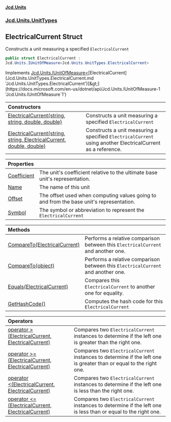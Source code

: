 #### [Jcd.Units](index.md 'index')
### [Jcd.Units.UnitTypes](Jcd.Units.UnitTypes.md 'Jcd.Units.UnitTypes')

## ElectricalCurrent Struct

Constructs a unit measuring a specified `ElectricalCurrent`

```csharp
public struct ElectricalCurrent :
Jcd.Units.IUnitOfMeasure<Jcd.Units.UnitTypes.ElectricalCurrent>
```

Implements [Jcd.Units.IUnitOfMeasure&lt;](https://docs.microsoft.com/en-us/dotnet/api/Jcd.Units.IUnitOfMeasure-1 'Jcd.Units.IUnitOfMeasure`1')[ElectricalCurrent](Jcd.Units.UnitTypes.ElectricalCurrent.md 'Jcd.Units.UnitTypes.ElectricalCurrent')[&gt;](https://docs.microsoft.com/en-us/dotnet/api/Jcd.Units.IUnitOfMeasure-1 'Jcd.Units.IUnitOfMeasure`1')

| Constructors | |
| :--- | :--- |
| [ElectricalCurrent(string, string, double, double)](Jcd.Units.UnitTypes.ElectricalCurrent.ElectricalCurrent(string,string,double,double).md 'Jcd.Units.UnitTypes.ElectricalCurrent.ElectricalCurrent(string, string, double, double)') | Constructs a unit measuring a specified `ElectricalCurrent` |
| [ElectricalCurrent(string, string, ElectricalCurrent, double, double)](Jcd.Units.UnitTypes.ElectricalCurrent.ElectricalCurrent(string,string,Jcd.Units.UnitTypes.ElectricalCurrent,double,double).md 'Jcd.Units.UnitTypes.ElectricalCurrent.ElectricalCurrent(string, string, Jcd.Units.UnitTypes.ElectricalCurrent, double, double)') | Constructs a unit measuring a specified `ElectricalCurrent` using another ElectricalCurrent as a reference. |

| Properties | |
| :--- | :--- |
| [Coefficient](Jcd.Units.UnitTypes.ElectricalCurrent.Coefficient.md 'Jcd.Units.UnitTypes.ElectricalCurrent.Coefficient') | The unit's coefficient relative to the ultimate base unit's representation. |
| [Name](Jcd.Units.UnitTypes.ElectricalCurrent.Name.md 'Jcd.Units.UnitTypes.ElectricalCurrent.Name') | The name of this unit |
| [Offset](Jcd.Units.UnitTypes.ElectricalCurrent.Offset.md 'Jcd.Units.UnitTypes.ElectricalCurrent.Offset') | The offset used when computing values going to and from the base unit's representation. |
| [Symbol](Jcd.Units.UnitTypes.ElectricalCurrent.Symbol.md 'Jcd.Units.UnitTypes.ElectricalCurrent.Symbol') | The symbol or abbreviation to represent the `ElectricalCurrent` |

| Methods | |
| :--- | :--- |
| [CompareTo(ElectricalCurrent)](Jcd.Units.UnitTypes.ElectricalCurrent.CompareTo(Jcd.Units.UnitTypes.ElectricalCurrent).md 'Jcd.Units.UnitTypes.ElectricalCurrent.CompareTo(Jcd.Units.UnitTypes.ElectricalCurrent)') | Performs a relative comparison between this `ElectricalCurrent` and another one. |
| [CompareTo(object)](Jcd.Units.UnitTypes.ElectricalCurrent.CompareTo(object).md 'Jcd.Units.UnitTypes.ElectricalCurrent.CompareTo(object)') | Performs a relative comparison between this `ElectricalCurrent` and another one. |
| [Equals(ElectricalCurrent)](Jcd.Units.UnitTypes.ElectricalCurrent.Equals(Jcd.Units.UnitTypes.ElectricalCurrent).md 'Jcd.Units.UnitTypes.ElectricalCurrent.Equals(Jcd.Units.UnitTypes.ElectricalCurrent)') | Compares this `ElectricalCurrent` to another one for equality. |
| [GetHashCode()](Jcd.Units.UnitTypes.ElectricalCurrent.GetHashCode().md 'Jcd.Units.UnitTypes.ElectricalCurrent.GetHashCode()') | Computes the hash code for this `ElectricalCurrent` |

| Operators | |
| :--- | :--- |
| [operator &gt;(ElectricalCurrent, ElectricalCurrent)](Jcd.Units.UnitTypes.ElectricalCurrent.op_GreaterThan(Jcd.Units.UnitTypes.ElectricalCurrent,Jcd.Units.UnitTypes.ElectricalCurrent).md 'Jcd.Units.UnitTypes.ElectricalCurrent.op_GreaterThan(Jcd.Units.UnitTypes.ElectricalCurrent, Jcd.Units.UnitTypes.ElectricalCurrent)') | Compares two `ElectricalCurrent` instances to determine if the left one is greater than the right one. |
| [operator &gt;=(ElectricalCurrent, ElectricalCurrent)](Jcd.Units.UnitTypes.ElectricalCurrent.op_GreaterThanOrEqual(Jcd.Units.UnitTypes.ElectricalCurrent,Jcd.Units.UnitTypes.ElectricalCurrent).md 'Jcd.Units.UnitTypes.ElectricalCurrent.op_GreaterThanOrEqual(Jcd.Units.UnitTypes.ElectricalCurrent, Jcd.Units.UnitTypes.ElectricalCurrent)') | Compares two `ElectricalCurrent` instances to determine if the left one is greater than or equal to the right one. |
| [operator &lt;(ElectricalCurrent, ElectricalCurrent)](Jcd.Units.UnitTypes.ElectricalCurrent.op_LessThan(Jcd.Units.UnitTypes.ElectricalCurrent,Jcd.Units.UnitTypes.ElectricalCurrent).md 'Jcd.Units.UnitTypes.ElectricalCurrent.op_LessThan(Jcd.Units.UnitTypes.ElectricalCurrent, Jcd.Units.UnitTypes.ElectricalCurrent)') | Compares two `ElectricalCurrent` instances to determine if the left one is less than the right one. |
| [operator &lt;=(ElectricalCurrent, ElectricalCurrent)](Jcd.Units.UnitTypes.ElectricalCurrent.op_LessThanOrEqual(Jcd.Units.UnitTypes.ElectricalCurrent,Jcd.Units.UnitTypes.ElectricalCurrent).md 'Jcd.Units.UnitTypes.ElectricalCurrent.op_LessThanOrEqual(Jcd.Units.UnitTypes.ElectricalCurrent, Jcd.Units.UnitTypes.ElectricalCurrent)') | Compares two `ElectricalCurrent` instances to determine if the left one is less than or equal to the right one. |
